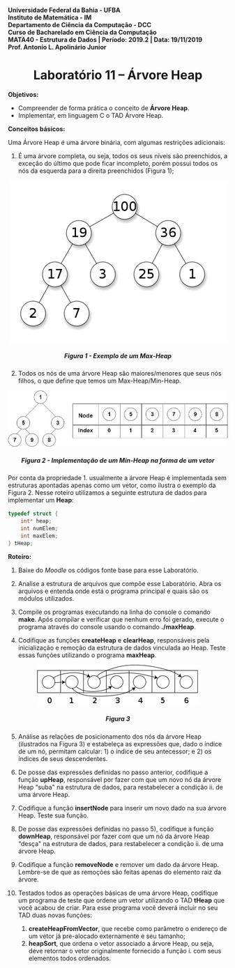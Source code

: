 **Universidade Federal da Bahia - UFBA**<br>
**Instituto de Matemática - IM**<br>
**Departamento de Ciência da Computação - DCC**<br>
**Curso de Bacharelado em Ciência da Computação**<br>
**MATA40 - Estrutura de Dados | Período: 2019.2 | Data: 19/11/2019**<br>
**Prof. Antonio L. Apolinário Junior**

<h1 align="center">Laboratório 11 – Árvore Heap</h1>

**Objetivos:**

-   Compreender de forma prática o conceito de **Árvore Heap**.
-   Implementar, em linguagem C o TAD Árvore Heap.

**Conceitos básicos:**

Uma Árvore Heap é uma árvore binária, com algumas restrições adicionais:

1. É uma árvore completa, ou seja, todos os seus níveis são preenchidos, a exceção do último que pode ficar incompleto, porém possui todos os nós da esquerda para a direita preenchidos (Figura 1);
 <p align="center">
 	<img src="images/01.png">
 </p>
 <h5 align="center"><i>Figura 1 - Exemplo de um Max-Heap</i></h5>

2. Todos os nós de uma árvore Heap são maiores/menores que seus nós filhos, o que define que temos um Max-Heap/Min-Heap.
 <p align="center">
 	<img src="images/02.jpg">
 </p>
 <h5 align="center"><i>Figura 2 - Implementação de um Min-Heap na forma de um vetor</i></h5>

Por conta da propriedade 1. usualmente a árvore Heap é implementada sem estruturas apontadas apenas como um vetor, como ilustra o exemplo da Figura 2. Nesse roteiro utilizamos a seguinte estrutura de dados para implementar um **Heap**:

```c
typedef struct {
	int* heap;
	int numElem;
	int maxElem;
} tHeap;
```

**Roteiro:**

1. Baixe do _Moodle_ os códigos fonte base para esse Laboratório.

2. Analise a estrutura de arquivos que compõe esse Laboratório. Abra os arquivos e entenda onde está o programa principal e quais são os módulos utilizados.

3. Compile os programas executando na linha do console o comando **make**. Após compilar e verificar que nenhum erro foi gerado, execute o programa através do console usando o comando **./maxHeap**.

4. Codifique as funções **createHeap** e **clearHeap**, responsáveis pela inicialização e remoção da estrutura de dados vinculada ao Heap. Teste essas funções utilizando o programa **maxHeap**.
 <p align="center">
 	<img src="images/03.png">
 </p>
 <h5 align="center"><i>Figura 3</i></h5>

5. Análise as relações de posicionamento dos nós da árvore Heap (ilustrados na Figura 3) e estabeleça as expressões que, dado o índice de um nó, permitam calcular: 1) o índice de seu antecessor; e 2) os índices de seus descendentes.

6. De posse das expressões definidas no passo anterior, codifique a função **upHeap**, responsável por fazer com que um novo nó da árvore Heap “suba" na estrutura de dados, para restabelecer a condição ii. de uma árvore Heap.

7. Codifique a função **insertNode** para inserir um novo dado na sua árvore Heap. Teste sua função.

8. De posse das expressões definidas no passo 5), codifique a função **downHeap**, responsável por fazer com que um nó da árvore Heap “desça" na estrutura de dados, para restabelecer a condição ii. de uma árvore Heap.

9. Codifique a função **removeNode** e remover um dado da árvore Heap. Lembre-se de que as remoções são feitas apenas do elemento raiz da árvore.

10. Testados todos as operações básicas de uma árvore Heap, codifique um programa de teste que ordene um vetor utilizando o TAD **tHeap** que você acabou de criar. Para esse programa você deverá incluir no seu TAD duas novas funções:
    1. **createHeapFromVector**, que recebe como parâmetro o endereço de um vetor já pre-alocado externamente e seu tamanho;
    2. **heapSort**, que ordena o vetor associado a árvore Heap, ou seja, deve retornar o vetor originalmente fornecido a função i. com seus elementos todos ordenados.
